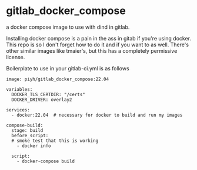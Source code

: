 # gitlab_docker_compose
a docker compose image to use with dind in gitlab.

Installing docker compose is a pain in the ass in gitab if you're using docker.  This repo is so I don't forget how to do it and if you want to as well.
There's other similar images like tmaier's, but this has a completely permissive license.

Boilerplate to use in your gitlab-ci.yml is as follows 

    image: piyh/gitlab_docker_compose:22.04

    variables:
      DOCKER_TLS_CERTDIR: "/certs"
      DOCKER_DRIVER: overlay2

    services:
      - docker:22.04  # necessary for docker to build and run my images 

    compose-build:
      stage: build
      before_script:
      # smoke test that this is working
        - docker info

      script:
        - docker-compose build

